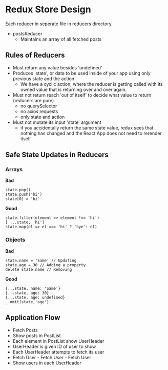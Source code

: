 # Redux Store Design

Each reducer in seperate file in reducers directory.

* postsReducer
  - Maintains an array of all fetched posts

## Rules of Reducers
* Must return any value besides 'undefined'
* Produces 'state', or data to be used inside of your app using only previous state and the action
  - We have a cyclic action, where the reducer is getting called with its owned value that is returning over and over again.
* Must not return reach 'out of itself' to decide what value to return (reducers are pure)
  - no querySelector
  - no axios requests
  - only state and action
* Must not mutate its input 'state' argument
  - if you accidentally return the same state value, redux sees that nothing has changed and the React App does not need to rerender itself


## Safe State Updates in Reducers

### Arrays
**Bad**
```
state.pop()
state.push('hi')
state[0] = 'hi'
```

**Good**
```
state.filter(element => element !== 'hi')
[ ...state, 'hi']
state.map(el => el === 'hi' ? 'bye': el)
```

### Objects
**Bad**
```
state.name = 'Same' // Updating
state.age = 30 // Adding a property
delete state.name // Removing
```

**Good**
```
{...state, name: 'Same'}
{...state, age: 30}
{...state, age: undefined}
_.omit(state,'age')
```


## Application Flow

* Fetch Posts
* Show posts in PostList
* Each element in PostList show UserHeader
* UserHeader is given ID of user to show
* Each UserHeader attempts to fetch its user
* Fetch User - Fetch User - Fetch User
* Show users in each UserHeader

